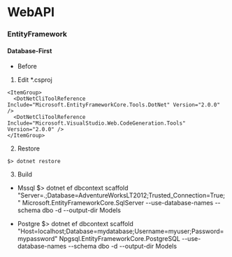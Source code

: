 WebAPI
======



### EntityFramework



#### Database-First
* Before
1. Edit *.csproj
``` 
<ItemGroup>
  <DotNetCliToolReference Include="Microsoft.EntityFrameworkCore.Tools.DotNet" Version="2.0.0" />
  <DotNetCliToolReference Include="Microsoft.VisualStudio.Web.CodeGeneration.Tools" Version="2.0.0" />
</ItemGroup>

```

2.  Restore
```
$> dotnet restore
```

3. Build
* Mssql
$> dotnet ef dbcontext scaffold "Server=.\;Database=AdventureWorksLT2012;Trusted_Connection=True;" Microsoft.EntityFrameworkCore.SqlServer --use-database-names --schema dbo -d --output-dir Models


* Postgre
$> dotnet ef dbcontext scaffold "Host=localhost;Database=mydatabase;Username=myuser;Password=mypassword" Npgsql.EntityFrameworkCore.PostgreSQL --use-database-names --schema dbo -d  --output-dir Models
